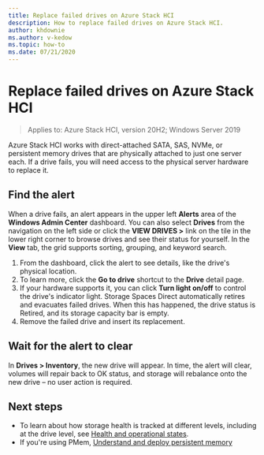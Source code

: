 ```yaml
---
title: Replace failed drives on Azure Stack HCI
description: How to replace failed drives on Azure Stack HCI.
author: khdownie
ms.author: v-kedow
ms.topic: how-to
ms.date: 07/21/2020
---
```


# Replace failed drives on Azure Stack HCI

> Applies to: Azure Stack HCI, version 20H2; Windows Server 2019

Azure Stack HCI works with direct-attached SATA, SAS, NVMe, or persistent memory drives that are physically attached to just one server each. If a drive fails, you will need access to the physical server hardware to replace it.

## Find the alert
When a drive fails, an alert appears in the upper left **Alerts** area of the **Windows Admin Center** dashboard. You can also select **Drives** from the navigation on the left side or click the **VIEW DRIVES >** link on the tile in the lower right corner to browse drives and see their status for yourself. In the **View** tab, the grid supports sorting, grouping, and keyword search.

1. From the dashboard, click the alert to see details, like the drive's physical location.
1. To learn more, click the **Go to drive** shortcut to the **Drive** detail page.
1. If your hardware supports it, you can click **Turn light on/off** to control the drive's indicator light.
   Storage Spaces Direct automatically retires and evacuates failed drives. When this has happened, the drive status is Retired, and its storage capacity bar is empty.
1. Remove the failed drive and insert its replacement.

## Wait for the alert to clear
In **Drives > Inventory**, the new drive will appear. In time, the alert will clear, volumes will repair back to OK status, and storage will rebalance onto the new drive – no user action is required.

## Next steps
- To learn about how storage health is tracked at different levels, including at the drive level, see [Health and operational states](/windows-server/storage/storage-spaces/storage-spaces-states).
- If you're using PMem, [Understand and deploy persistent memory](/windows-server/storage/storage-spaces/deploy-pmem)